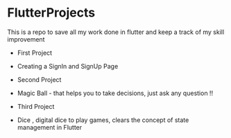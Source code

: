 # FlutterProjects
This is a repo to save all my work done in flutter and keep a track of my skill improvement

- First Project
- Creating a SignIn and SignUp Page

- Second Project
- Magic Ball - that helps you to take decisions, just ask any question !!

- Third Project
- Dice , digital dice to play games, clears the concept of state management in Flutter

